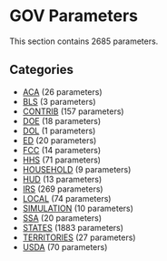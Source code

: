# GOV Parameters

This section contains 2685 parameters.

## Categories

- [ACA](aca/index.md) (26 parameters)
- [BLS](bls/index.md) (3 parameters)
- [CONTRIB](contrib/index.md) (157 parameters)
- [DOE](doe/index.md) (18 parameters)
- [DOL](dol/index.md) (1 parameters)
- [ED](ed/index.md) (20 parameters)
- [FCC](fcc/index.md) (14 parameters)
- [HHS](hhs/index.md) (71 parameters)
- [HOUSEHOLD](household/index.md) (9 parameters)
- [HUD](hud/index.md) (13 parameters)
- [IRS](irs/index.md) (269 parameters)
- [LOCAL](local/index.md) (74 parameters)
- [SIMULATION](simulation/index.md) (10 parameters)
- [SSA](ssa/index.md) (20 parameters)
- [STATES](states/index.md) (1883 parameters)
- [TERRITORIES](territories/index.md) (27 parameters)
- [USDA](usda/index.md) (70 parameters)

